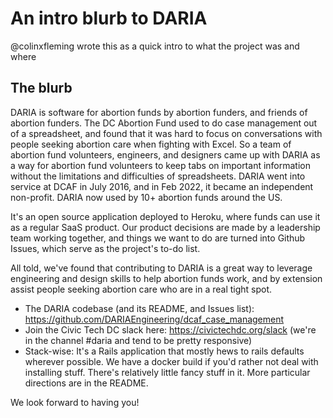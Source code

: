 # An intro blurb to DARIA

@colinxfleming wrote this as a quick intro to what the project was and where

## The blurb

DARIA is software for abortion funds by abortion funders, and friends of abortion funders. The DC Abortion Fund used to do case management out of a spreadsheet, and found that it was hard to focus on conversations with people seeking abortion care when fighting with Excel. So a team of abortion fund volunteers, engineers, and designers came up with DARIA as a way for abortion fund volunteers to keep tabs on important information without the limitations and difficulties of spreadsheets. DARIA went into service at DCAF in July 2016, and in Feb 2022, it became an independent non-profit. DARIA now used by 10+ abortion funds around the US.

It's an open source application deployed to Heroku, where funds can use it as a regular SaaS product. Our product decisions are made by a leadership team working together, and things we want to do are turned into Github Issues, which serve as the project's to-do list.

All told, we've found that contributing to DARIA is a great way to leverage engineering and design skills to help abortion funds work, and by extension assist people seeking abortion care who are in a real tight spot.

* The DARIA codebase (and its README, and Issues list): https://github.com/DARIAEngineering/dcaf_case_management
* Join the Civic Tech DC slack here: https://civictechdc.org/slack (we're in the channel #daria and tend to be pretty responsive)
* Stack-wise: It's a Rails application that mostly hews to rails defaults wherever possible. We have a docker build if you'd rather not deal with installing stuff. There's relatively little fancy stuff in it. More particular directions are in the README.

We look forward to having you!
